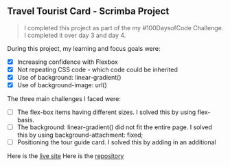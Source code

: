 ## Travel Tourist Card - Scrimba Project 

> I completed this project as part of the my #100DaysofCode Challenge. I completed it over day 3 and day 4. 

During this project, my learning and focus goals were:

- [x] Increasing confidence with Flexbox
- [x] Not repeating CSS code - which code could be inherited
- [x] Use of background: linear-gradient()
- [x] Use of background-image: url()

The three main challenges I faced were:

- [ ] The flex-box items having different sizes. I solved this by using flex-basis.
- [ ] The background: linear-gradient() did not fit the entire page. I solved this by using background-attachment: fixed;
- [ ] Positioning the tour guide card. I solved this by adding in an additional <div class="empty-container">

Here is the [live site]()
Here is the [repository]()
